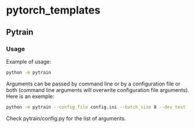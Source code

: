 # pytorch_templates

## Pytrain

### Usage
Example of usage:
```bash
python -m pytrain
```

Arguments can be passed by command line or by a configuration file or both (command line arguments will overwrite configuration file arguments).
Here is an exemple:
```bash
python -m pytrain --config_file config.ini --batch_size 8 --dev_test
```

Check pytrain/config.py for the list of arguments.
